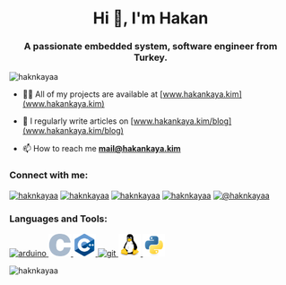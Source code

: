 <h1 align="center">Hi 👋, I'm Hakan</h1>
<h3 align="center">A passionate embedded system, software engineer from Turkey.</h3>

<p align="left"> <img src="https://komarev.com/ghpvc/?username=haknkayaa&label=Profile%20views&color=0e75b6&style=flat" alt="haknkayaa" /> </p>

- 👨‍💻 All of my projects are available at [www.hakankaya.kim](www.hakankaya.kim)

- 📝 I regularly write articles on [www.hakankaya.kim/blog](www.hakankaya.kim/blog)

- 📫 How to reach me **mail@hakankaya.kim**

<h3 align="left">Connect with me:</h3>
<p align="left">
<a href="https://twitter.com/haknkayaa" target="blank"><img align="center" src="https://cdn.jsdelivr.net/npm/simple-icons@3.0.1/icons/twitter.svg" alt="haknkayaa" height="30" width="40" /></a>
<a href="https://linkedin.com/in/haknkayaa" target="blank"><img align="center" src="https://cdn.jsdelivr.net/npm/simple-icons@3.0.1/icons/linkedin.svg" alt="haknkayaa" height="30" width="40" /></a>
<a href="https://fb.com/haknkayaa" target="blank"><img align="center" src="https://cdn.jsdelivr.net/npm/simple-icons@3.0.1/icons/facebook.svg" alt="haknkayaa" height="30" width="40" /></a>
<a href="https://instagram.com/haknkayaa" target="blank"><img align="center" src="https://cdn.jsdelivr.net/npm/simple-icons@3.0.1/icons/instagram.svg" alt="haknkayaa" height="30" width="40" /></a>
<a href="https://medium.com/@haknkayaa" target="blank"><img align="center" src="https://cdn.jsdelivr.net/npm/simple-icons@3.0.1/icons/medium.svg" alt="@haknkayaa" height="30" width="40" /></a>
</p>

<h3 align="left">Languages and Tools:</h3>
<p align="left"> <a href="https://www.arduino.cc/" target="_blank"> <img src="https://cdn.worldvectorlogo.com/logos/arduino-1.svg" alt="arduino" width="40" height="40"/> </a> <a href="https://www.cprogramming.com/" target="_blank"> <img src="https://raw.githubusercontent.com/devicons/devicon/master/icons/c/c-original.svg" alt="c" width="40" height="40"/> </a> <a href="https://www.w3schools.com/cpp/" target="_blank"> <img src="https://raw.githubusercontent.com/devicons/devicon/master/icons/cplusplus/cplusplus-original.svg" alt="cplusplus" width="40" height="40"/> </a> <a href="https://git-scm.com/" target="_blank"> <img src="https://www.vectorlogo.zone/logos/git-scm/git-scm-icon.svg" alt="git" width="40" height="40"/> </a> <a href="https://www.linux.org/" target="_blank"> <img src="https://raw.githubusercontent.com/devicons/devicon/master/icons/linux/linux-original.svg" alt="linux" width="40" height="40"/> </a> <a href="https://www.python.org" target="_blank"> <img src="https://raw.githubusercontent.com/devicons/devicon/master/icons/python/python-original.svg" alt="python" width="40" height="40"/> </a> </p>

<p><img align="left" src="https://github-readme-stats.vercel.app/api/top-langs?username=haknkayaa&show_icons=true&locale=en&layout=compact" alt="haknkayaa" /></p>


